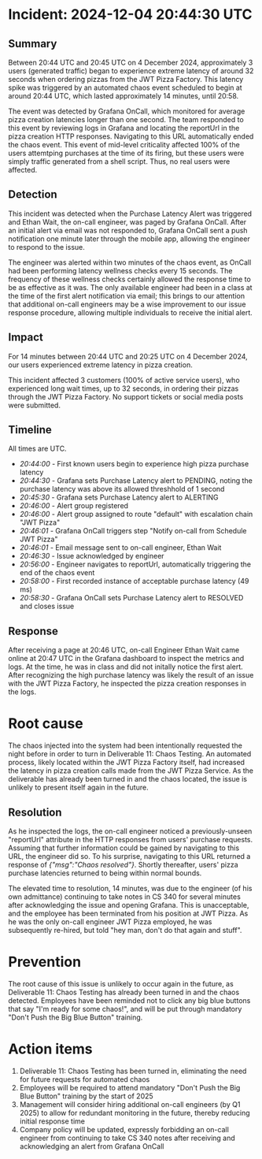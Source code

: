 # Incident: 2024-12-04 20:44:30 UTC

## Summary

Between 20:44 UTC and 20:45 UTC on 4 December 2024, approximately 3 users (generated traffic) began to experience extreme latency of around 32 seconds when ordering pizzas from the JWT Pizza Factory. This latency spike was triggered by an automated chaos event scheduled to begin at around 20:44 UTC, which lasted approximately 14 minutes, until 20:58.

The event was detected by Grafana OnCall, which monitored for average pizza creation latencies longer than one second. The team responded to this event by reviewing logs in Grafana and locating the reportUrl in the pizza creation HTTP responses. Navigating to this URL automatically ended the chaos event. This event of mid-level criticality affected 100% of the users attemtping purchases at the time of its firing, but these users were simply traffic generated from a shell script. Thus, no real users were affected.

## Detection

This incident was detected when the Purchase Latency Alert was triggered and Ethan Wait, the on-call engineer, was paged by Grafana OnCall. After an initial alert via email was not responded to, Grafana OnCall sent a push notification one minute later through the mobile app, allowing the engineer to respond to the issue.

The engineer was alerted within two minutes of the chaos event, as OnCall had been performing latency wellness checks every 15 seconds. The frequency of these wellness checks certainly allowed the response time to be as effective as it was. The only available engineer had been in a class at the time of the first alert notification via email; this brings to our attention that additional on-call engineers may be a wise improvement to our issue response procedure, allowing multiple individuals to receive the initial alert.

## Impact

For 14 minutes between 20:44 UTC and 20:25 UTC on 4 December 2024, our users experienced extreme latency in pizza creation.

This incident affected 3 customers (100% of active service users), who experienced long wait times, up to 32 seconds, in ordering their pizzas through the JWT Pizza Factory. No support tickets or social media posts were submitted.

## Timeline

All times are UTC.

- _20:44:00_ - First known users begin to experience high pizza purchase latency
- _20:44:30_ - Grafana sets Purchase Latency alert to PENDING, noting the purchase latency was above its allowed threshhold of 1 second 
- _20:45:30_ - Grafana sets Purchase Latency alert to ALERTING
- _20:46:00_ - Alert group registered
- _20:46:00_ - Alert group assigned to route "default" with escalation chain "JWT Pizza"
- _20:46:01_ - Grafana OnCall triggers step "Notify on-call from Schedule JWT Pizza"
- _20:46:01_ - Email message sent to on-call engineer, Ethan Wait
- _20:46:30_ - Issue acknowledged by engineer
- _20:56:00_ - Engineer navigates to reportUrl, automatically triggering the end of the chaos event
- _20:58:00_ - First recorded instance of acceptable purchase latency (49 ms)
- _20:58:30_ - Grafana OnCall sets Purchase Latency alert to RESOLVED and closes issue

## Response

After receiving a page at 20:46 UTC, on-call Engineer Ethan Wait came online at 20:47 UTC in the Grafana dashboard to inspect the metrics and logs. At the time, he was in class and did not initally notice the first alert. After recognizing the high purchase latency was likely the result of an issue with the JWT Pizza Factory, he inspected the pizza creation responses in the logs.

# Root cause

The chaos injected into the system had been intentionally requested the night before in order to turn in Deliverable 11: Chaos Testing. An automated process, likely located within the JWT Pizza Factory itself, had increased the latency in pizza creation calls made from the JWT Pizza Service. As the deliverable has already been turned in and the chaos located, the issue is unlikely to present itself again in the future.

## Resolution

As he inspected the logs, the on-call engineer noticed a previously-unseen "reportUrl" attribute in the HTTP responses from users' purchase requests. Assuming that further information could be gained by navigating to this URL, the engineer did so. To his surprise, navigating to this URL returned a response of _{"msg":"Chaos resolved"}_. Shortly thereafter, users' pizza purchase latencies returned to being within normal bounds.

The elevated time to resolution, 14 minutes, was due to the engineer (of his own admittance) continuing to take notes in CS 340 for several minutes after acknowledging the issue and opening Grafana. This is unacceptable, and the employee has been terminated from his position at JWT Pizza. As he was the only on-call engineer JWT Pizza employed, he was subsequently re-hired, but told "hey man, don't do that again and stuff".

# Prevention

The root cause of this issue is unlikely to occur again in the future, as Deliverable 11: Chaos Testing has already been turned in and the chaos detected. Employees have been reminded not to click any big blue buttons that say "I'm ready for some chaos!", and will be put through mandatory "Don't Push the Big Blue Button" training.

# Action items

1. Deliverable 11: Chaos Testing has been turned in, eliminating the need for future requests for automated chaos
1. Employees will be required to attend mandatory "Don't Push the Big Blue Button" training by the start of 2025
1. Management will consider hiring additional on-call engineers (by Q1 2025) to allow for redundant monitoring in the future, thereby reducing initial response time
1. Company policy will be updated, expressly forbidding an on-call engineer from continuing to take CS 340 notes after receiving and acknowledging an alert from Grafana OnCall